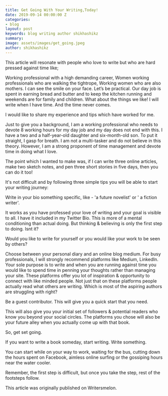 ```yaml
---
title: Get Going With Your Writing,Today!
date: 2019-09-14 00:00:00 Z
categories:
- blog
layout: post
keywords: blog writing author shikhashikz
summary: 
image: assets/images/get_going.jpeg
author: shikhashikz
---
```


This article will resonate with people who love to write but who are hard pressed against time like;

Working professional with a high demanding career,
Women working professionals who are walking the tightrope,
Working women who are also mothers.
I can see the smile on your face. Let’s be practical. Our day job is spent in earning bread and butter and to keep the kitchen running and weekends are for family and children. What about the things we like! I will write when I have time. And the time never comes.

I would like to share my experience and tips which have worked for me.

Just to give you a background, I am a working professional who needs to devote 8 working hours for my day job and my day does not end with this. I have a two and a half-year-old daughter and six-month-old son. To put it straight, I gasp for breath. I am not a multi-tasker and do not believe in this theory. However, I am a strong proponent of time management and devote time in doing what I love.

The point which I wanted to make was, if I can write three online articles, make two sketch notes, and pen three short stories in five days, then you can do it too!

It's not difficult and by following three simple tips you will be able to start your writing journey:

Write in your bio something specific, like - 'a future novelist' or ' a fiction writer'.

It works as you have professed your love of writing and your goal is visible to all. I have it included in my Twitter Bio. This is more of a mental conditioning than actual doing. But thinking & believing is only the first step to doing. Isnt it?

Would you like to write for yourself or you would like your work to be seen by others?

Choose between your personal diary and an online blog medium. For busy professionals, I will strongly recommend platforms like Medium, LinkedIn. Your sole purpose is to write and when you are running against time you would like to spend time in penning your thoughts rather than managing your site. These platforms offer you lot of inspiration & opportunity to connect with like minded people. Not just that on these platforms people actually read what others are writing. Which is most of the aspiring authors are struggling with right?

Be a guest contributor. This will give you a quick start that you need.

This will also give you your initial set of followers & potential readers who know you beyond your social circles. The platforms you chose will also be your future alley when you actually come up with that book.

So, get set going.

If you want to write a book someday, start writing. Write something.

You can start while on your way to work, waiting for the bus, cutting down the hours spent on Facebook, aimless online surfing or the gossiping hours near the water cooler.

Remember, the first step is difficult, but once you take the step, rest of the footsteps follow.

This article was originally published on Writersmelon.
